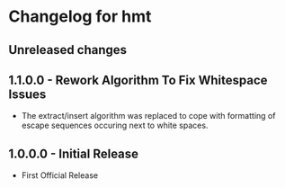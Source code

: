 # Changelog for hmt

## Unreleased changes

## 1.1.0.0 - Rework Algorithm To Fix Whitespace Issues

* The extract/insert algorithm was replaced to cope with formatting of escape sequences occuring next to white spaces.

## 1.0.0.0 - Initial Release

* First Official Release
